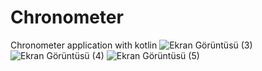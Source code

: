 # Chronometer
Chronometer application with kotlin
![Ekran Görüntüsü (3)](https://github.com/Sezenulupnr/Chronometer/assets/104523675/cab8fedd-2cf6-4d80-b1ac-b7d656e0b1a1)
![Ekran Görüntüsü (4)](https://github.com/Sezenulupnr/Chronometer/assets/104523675/eb26b354-b4b9-4eaf-8e80-94bbf0f253fd)
![Ekran Görüntüsü (5)](https://github.com/Sezenulupnr/Chronometer/assets/104523675/18ccc16c-4ba8-462f-9039-37f8e11519f9)
